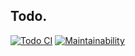 ## Todo.

[![Todo CI](../../actions/workflows/todo.yml/badge.svg)](../../actions/workflows/todo.yml) [![Maintainability](https://api.codeclimate.com/v1/badges/9f2fcda1d922626a2a4b/maintainability)](https://codeclimate.com/github/Ligalaiz/Todo/maintainability)
